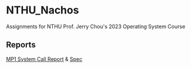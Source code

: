 # NTHU_Nachos
Assignments for NTHU Prof. Jerry Chou's 2023 Operating System Course

## Reports
[MP1 System Call Report](./MP1_report_41.pdf) & [Spec](./2023_MP1_Spec_v1.pdf)
